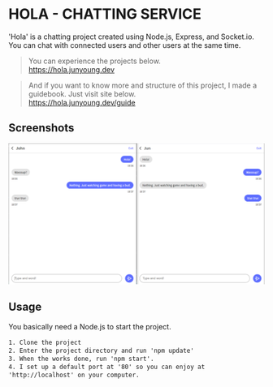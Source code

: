 # HOLA - CHATTING SERVICE
'Hola' is a chatting project created using Node.js, Express, and Socket&#46;io. You  can chat with connected users and other users at the same time.

> You can experience the projects below.  
> <a href="https://hola.junyoung.dev" target="_blank">https://hola.junyoung.dev</a>


>And if you want to know more and structure of this project, I made a guidebook. Just visit site below.    
<a href="https://hola.junyoung.dev/guide" target="_blank">https://hola.junyoung.dev/guide</a>

Screenshots
-----------
<img src="https://raw.githubusercontent.com/ypjun100/Hola/master/public/images_guide/guide_img1.PNG">

## Usage
You basically need a Node.js to start the project.   
```
1. Clone the project
2. Enter the project directory and run 'npm update'
3. When the works done, run 'npm start'.
4. I set up a default port at '80' so you can enjoy at 'http://localhost' on your computer.
